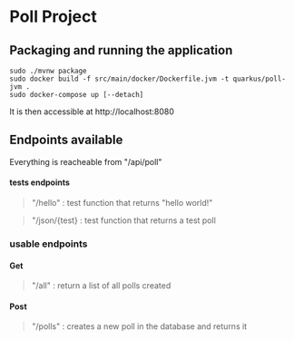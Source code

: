 # Poll Project

## Packaging and running the application

```shell script
sudo ./mvnw package
sudo docker build -f src/main/docker/Dockerfile.jvm -t quarkus/poll-jvm .
sudo docker-compose up [--detach]
```

It is then accessible at http://localhost:8080

## Endpoints available

Everything is reacheable from "/api/poll"


#### tests endpoints
> "/hello" : test function that returns "hello world!"

> "/json/{test} : test function that returns a test poll

### usable endpoints
#### Get
> "/all" : return a list of all polls created
#### Post
> "/polls" : creates a new poll in the database and returns it




